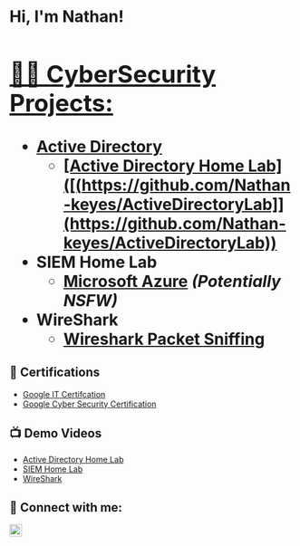 <h1>Hi, I'm Nathan! <br/><a href="https://github.com/joshmadakor1">
<h2>👨‍💻 CyberSecurity Projects:</h2>

- <b>Active Directory </b>
  - [Active Directory Home Lab]([(https://github.com/Nathan-keyes/ActiveDirectoryLab]](https://github.com/Nathan-keyes/ActiveDirectoryLab)) 
- <b>SIEM Home Lab</b>
  - [Microsoft Azure](https://github.com/joshmadakor1/4chan-Image-Analysis-Middleware-C964) <b><i>(Potentially NSFW)</b></i>
- <b>WireShark</b>
  - [Wireshark Packet Sniffing](https://github.com/joshmadakor1/4chan-Image-Analysis-Middleware-C964) <b><i></b></i>

<h2>📄 Certifications</h2>

- [Google IT Certifcation](https://www.youtube.com/watch?v=a83ASGn_V_s)
- [Google Cyber Security Certification](https://www.youtube.com/watch?v=a83ASGn_V_s)
  
<h2>📺 Demo Videos</h2>

- [Active Directory Home Lab](https://www.youtube.com/watch?v=a83ASGn_V_s)
- [SIEM Home Lab](https://www.youtube.com/watch?v=uHy3oM7NnoU)
- [WireShark](https://www.youtube.com/watch?v=N-L9hklSlNk)

<h2> 🤳 Connect with me:</h2>

[<img align="left" alt="Nathan KEyes | LinkedIn" width="22px" src="[https://cdn.jsdelivr.net/npm/simple-icons@v3/icons/linkedin.svg](https://www.linkedin.com/in/nathan-keyes/)" />][linkedin]


[twitter]: https://twitter.com/joshmadakor
[youtube]: https://www.youtube.com/c/joshmadakor
[instagram]: https://www.instagram.com/joshmadakor/
[linkedin]: https://linkedin.com/in/joshmadakor

<!--
**joshmadakor1/joshmadakor1** is a ✨ _special_ ✨ repository because its `README.md` (this file) appears on your GitHub profile.

Here are some ideas to get you started:

- 🔭 I’m currently working on ...
- 🌱 I’m currently learning ...
- 👯 I’m looking to collaborate on ...
- 🤔 I’m looking for help with ...
- 💬 Ask me about ...
- 📫 How to reach me: ...
- 😄 Pronouns: ...
- ⚡ Fun fact: ...
-->

